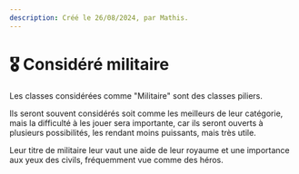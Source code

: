 ```yaml
---
description: Créé le 26/08/2024, par Mathis.
---
```


# 🎖️ Considéré militaire

Les classes considérées comme "Militaire" sont des classes piliers.

Ils seront souvent considérés soit comme les meilleurs de leur catégorie, mais la difficulté à les jouer sera importante, car ils seront ouverts à plusieurs possibilités, les rendant moins puissants, mais très utile.

Leur titre de militaire leur vaut une aide de leur royaume et une importance aux yeux des civils, fréquemment vue comme des héros.
